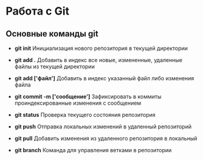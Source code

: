 # Работа с Git
## Основные команды git
- __git init__
Инициализация нового репозитория в текущей директории

- __git add .__
Добавить в индекс все новые, измененные, удаленные файлы из текущей директории

- __git add ['файл']__
Добавить в индекс указанный файл либо изменения файла

- __git commit -m ['сообщение']__
Зафиксировать в коммиты проиндексированные изменения с сообщением

- __git status__
Проверка текущего состояния репозитория

- __git push__
Отправка локальных изменений в удаленный репозиторий

- __git pull__
Добавить изменения из удаленного репозитория в локальный

- __git branch__
Команда для управления ветками в репозитории